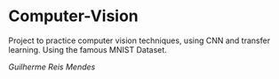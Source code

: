 # Computer-Vision

Project to practice computer vision techniques, using CNN and transfer learning. Using the famous MNIST Dataset.

*Guilherme Reis Mendes*
